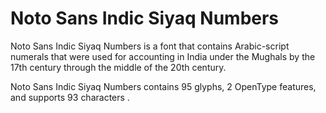 
# Noto Sans Indic Siyaq Numbers

Noto Sans Indic Siyaq Numbers is a font that contains Arabic-script numerals that were used for accounting in India under the Mughals by the 17th century through the middle of the 20th century. 

Noto Sans Indic Siyaq Numbers contains 95 glyphs, 2 OpenType features, and supports 93 characters .

